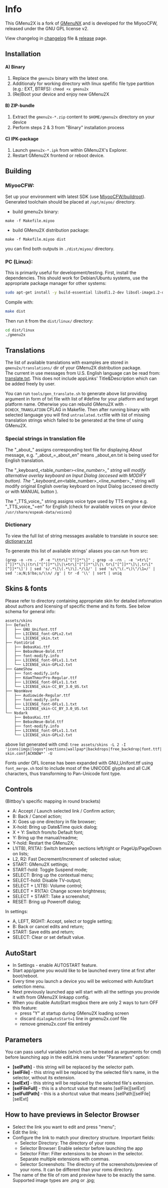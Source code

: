 # Info

This GMenu2X is a fork of [GMenuNX](https://github.com/pingflood/GMenuNX/) and is developed for the MiyooCFW, released under the GNU GPL license v2.

View changelog in [changelog](https://github.com/MiyooCFW/gmenu2x/blob/master/ChangeLog.md) file & [release](https://github.com/MiyooCFW/gmenu2x/releases) page.

## Installation

#### A) Binary
1. Replace the ``gmenu2x`` binary with the latest one.
2. Additionaly for working directory with linux spefific file type partition (e.g.: EXT, BTRFS):
 ``chmod +x gmenu2x``
3. (Re)Boot your device and enjoy new GMenu2X
#### B) ZIP-bundle
1. Extract the `gmenu2x-*.zip` content to `$HOME/gmenu2x` directory on your device
2. Perform steps 2 & 3 from "Binary" installation process
#### C) IPK-package
1. Launch `gmenu2x-*.ipk` from within GMenu2X's Explorer.
2. Restart GMenu2X frontend or reboot device.

## Building

### MiyooCFW:

Set up your environment with latest SDK (use [MiyooCFW/buildroot](https://github.com/miyoocfw/buildroot/)). Generated toolchain should be placed at `/opt/miyoo/` directory.
- build gmenu2x binary:
```
make -f Makefile.miyoo
```
- build GMenu2X distribution package:
```
make -f Makefile.miyoo dist
```
you can find both outputs in `./dist/miyoo/` directory.
### PC (Linux):
This is primarily useful for development/testing. 
First, install the dependencies. This should work for Debian/Ubuntu systems, use the appropriate package manager for other systems:
```sh
sudo apt-get install -y build-essential libsdl1.2-dev libsdl-image1.2-dev libsdl-mixer1.2-dev libsdl-ttf2.0-dev libboost-all-dev libfreetype6-dev libbz2-dev libmpg123-dev
```
Compile with:
```sh
make dist
```
Then run it from the `dist/linux/` directory:
```sh
cd dist/linux
./gmenu2x
```

## Translations

The list of available translations with examples are stored in `gmenu2x/translations/` dir of your GMenu2X distribution package.  
The current in use messages from U.S. English language can be read from: [translate.txt](https://github.com/MiyooCFW/gmenu2x/blob/master/translate.txt). This does not include appLinks' Title&Description which can be added freely by user.

You can run `tools/gen_translate.sh` to generate above list providing argument in form of txt file with list of #define for your platform and target platform name. Otherwise you can rebuild GMenu2X with `-DCHECK_TRANSLATION` CFLAG in Makefile. Then after running binary with selected language you will find `untraslated.txt`file with list of missing translation strings which failed to be generated at the time of using GMenu2X.

### Special strings in translation file
The "\_about\_" assigns corresponding text file for displaying _About_ message, e.g. "\_about\_=\_about\_en" means _about_en.txt is being used for English translation.

The "\_keyboard_<table_number>_<line_number>\_" string will modify alternative overlay keyboard on Input Dialog (accesed with MODIFY button).
The "\_keyboard_en_<table_number>_<line_number>\_" string will modify original English overlay keyboard on Input Dialog (accesed directly or with MANUAL button ).

The "\_TTS_voice\_" string assigns voice type used by TTS engine e.g. "\_TTS_voice\_"=en" for English (check for available voices on your device `/usr/share/espeak-data/voices`)

### Dictionary
To view the full list of string messages available to translate in source see: [dictionary.txt](https://github.com/MiyooCFW/gmenu2x/blob/master/dictionary.txt)

To generate this list of available strings' aliases you can run from src:  
```
(grep -o -rn . -P -e "\ttr\["[^]]*"\]" ; grep -o -rn . -e '>tr\["[^]]*"\]\|(tr\["[^]]*"\]\|\+tr\["[^]]*"\]\|\ tr\["[^]]*"\]\|,tr\["[^]]*"\]') | sed 's/.*\[\(.*\)\].*/\1/' | sed 's/\"\(.*\)\"/\1=/' | sed ':a;N;$!ba;s/\\n/ /g' | tr -d '\\' | sort | uniq
```

## Skins & fonts

Please refer to directory containing appropriate skin for detailed information about authors and licensing of specific theme and its fonts. See below schema for general info:
```
assets/skins
├── Default
│   ├── GNU_Unifont.ttf
│   ├── LICENSE_font-GPLv2.txt
│   └── LICENSE_skin.txt
├── FontiGrid
│   ├── BebasKai.ttf
│   ├── BebasNeue-Bold.ttf
│   ├── font-modify.info
│   ├── LICENSE_font-OFLv1.1.txt
│   └── LICENSE_skin-GPLv2.txt
├── GameShow
│   ├── font-modify.info
│   ├── KdamThmorPro-Regular.ttf
│   ├── LICENSE_font-OFLv1.1.txt
│   └── LICENSE_skin-CC_BY_3.0_US.txt
├── NeonWave
│   ├── Audiowide-Regular.ttf
│   ├── font-modify.info
│   ├── LICENSE_font-OFLv1.1.txt
│   └── LICENSE_skin-CC_BY_3.0_US.txt
└── Nsdark
    ├── BebasKai.ttf
    ├── BebasNeue-Bold.ttf
    ├── font-modify.info
    ├── LICENSE_font-OFLv1.1.txt
    └── LICENSE_skin-GPLv2.txt
```
above list generated with cmd:
`tree assets/skins -L 2 -I 'icons|imgs|logos*|sections|wallpap*|backdrops|free_backdrop|font.ttf|skin.conf|ACKNOW*' -U` 

Fonts under OFL license has been expanded with GNU_Unifont.ttf using `font_merge.sh` tool to include most of the UNICODE glyphs and all CJK characters, thus transforming to Pan-Unicode font type. 

## Controls

(Bittboy's specific mapping in round brackets)

* A: Accept / Launch selected link / Confirm action;
* B: Back / Cancel action;
* X: Goes up one directory in file browser;
* X-hold: Bring up Date&Time quick dialog;
* X + Y: Switch from/to Default font;
* Y: Bring up the manual/readme;
* Y-hold: Restart the GMenu2X;
* L1(TB), R1(TA): Switch between sections left/right or PageUp/PageDown on lists;
* L2, R2: Fast Decrement/Increment of selected value;
* START: GMenu2X settings;
* START-hold:  Toggle Suspend mode;
* SELECT: Bring up the contextual menu;
* SELECT-hold: Disable TV-output;
* SELECT + L1(TB): Volume control;
* SELECT + R1(TA): Change screen brightness;
* SELECT + START: Take a screenshot;
* RESET: Bring up Poweroff dialog;

In settings:

* A, LEFT, RIGHT: Accept, select or toggle setting;
* B: Back or cancel edits and return;
* START: Save edits and return;
* SELECT: Clear or set default value.

## AutoStart
* In Settings - enable AUTOSTART feature.
* Start app/game you would like to be launched every time at first after boot/reboot.
* Every time you launch a device you will be welcomed with AutoStart selection menu.
* Next previously launched app will start with all the settings you provide it with from GMenu2X linkapp config.
* When you disable AutoStart msgbox there are only 2 ways to turn OFF this feature:
	* press "Y" at startup during GMenu2X loading screen
	* discard `dialogAutoStart=1` line in gmenu2x.conf file
	* remove gmenu2x.conf file entirely

## Parameters

You can pass useful variables (which can be treated as arguments for cmd) before launching app in the editLink menu under "Parameters" option: 
- **[selPath]** - this string will be replaced by the selector path.  
- **[selFile]** - this string will be replaced by the selected file's name, in the selector, without its extension.  
- **[selExt]** - this string will be replaced by the selected file's extension.  
- **[selFileFull]** - this is a shortcut value that means [selFile][selExt]  
- **[selFullPath]** - this is a shortcut value that means [selPath][selFile][selExt]  

## How to have previews in Selector Browser

* Select the link you want to edit and press "menu";
* Edit the link;
* Configure the link to match your directory structure. Important fields:
	* Selector Directory: The directory of your roms
	* Selector Browser: Enable selector before launching the app
	* Selector Filter: Filter extensions to be shown in the selector. Separate multiple extensions with commas.
	* Selector Screenshots: The directory of the screenshots/preview of your roms. It can be different than your roms directory.
* The name of the file of rom and preview have to be exactly the same. Supported image types are .png or .jpg;
